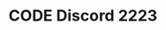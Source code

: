 ---
title: CODE Discord 2223
redirect_to: https://discord.gg/UvnSMKmfgF
redirect_from: 
  - /CODEDiscord2223
  - /codediscord2223
---